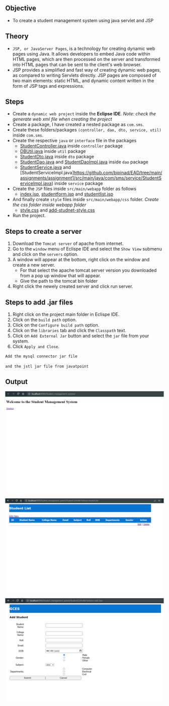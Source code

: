 
## Objective

- To create a student management system using java servlet and JSP

## Theory

- `JSP, or JavaServer Pages`, is a technology for creating dynamic web pages using Java. It allows developers to embed Java code within HTML pages, which are then processed on the server and transformed into HTML pages that can be sent to the client's web browser.
- JSP provides a simplified and fast way of creating dynamic web pages, as compared to writing Servlets directly. JSP pages are composed of two main elements: static HTML, and dynamic content written in the form of JSP tags and expressions.

## Steps

- Create a `dynamic web project` inside the **Eclipse IDE**. *Note: check the generate web xml file when creating the project*
- Create a package, I have created a nested package as `com.sms`.
- Create these folders/packages `(controller, dao, dto, service, util)` inside `com.sms`.
- Create the respective `java` or `interface` file in the packages
    - [StudentController.java](https://github.com/bipinad/EAD/tree/main/assignments/assignment1/src/main/java/com/sms/controller/StudentController.java) inside `controller` package
    - [DBUtil.java](https://github.com/bipinad/EAD/tree/main/assignments/assignment1/src/main/java/com/sms/util/DBUtil.java) inside `util` package
    - [StudentDto.java](https://github.com/bipinad/EAD/tree/main/assignments/assignment1/src/main/java/com/sms/dto/StudentDto.java) inside `dto` package
    - [StudentDao.java](https://github.com/bipinad/EAD/tree/main/assignments/assignment1/src/main/java/com/sms/dao/StudentDao.java) and [StudentDaoImpl.java](https://github.com/bipinad/EAD/tree/main/assignments/assignment1/src/main/java/com/sms/dao/StudentDaoImpl.java) inside `dao` package
    - [StudentService.java](https://github.com/bipinad/EAD/tree/main/assignments/assignment1/src/main/java/com/sms/service/StudentService.java) and [StudentServiceImpl.java]https://github.com/bipinad/EAD/tree/main/assignments/assignment1/src/main/java/com/sms/service/StudentServiceImpl.java) inside `service` package
- Create the `JSP` files inside `src/main/webapp` folder as follows
    - [index.jsp](https://github.com/bipinad/EAD/tree/main/assignments/assignment1/src/main/webapp/index.jsp), [studentform.jsp](https://github.com/bipinad/EAD/tree/main/assignments/assignment1/src/main/webapp/studentform.jsp) and [studentlist.jsp](https://github.com/bipinad/EAD/tree/main/assignments/assignment1/src/main/webapp/studentlist.jsp)
- And finally create `style` files inside `src/main/webapp/css` folder. *Create the css folder inside webapp folder*
    - [style.css](https://github.com/bipinad/EAD/tree/main/assignments/assignment1/src/main/webapp/css/style.css) and [add-studnet-style.css](https://github.com/bipinad/EAD/tree/main/assignments/assignment1/src/main/webapp/css/addStudentStyle.css)
- Run the project.

## Steps to create a server

1. Download the `Tomcat server` of apache from internet.
2. Go to the `window` menu of Eclispe IDE and select the `Show View` submenu and click on the `servers` option.
3. A window will appear at the bottom, right click on the window and create a new server.
    - For that select the apache tomcat server version you downloaded from a pop up window that will appear.
    - Give the path to the tomcat bin folder
4. Right click the newely created server and click run server. 

## Steps to add .jar files

1. Right click on the project main folder in Eclispe IDE.
2. Click on the `build path` option.
3. Click on the `Configure build path` option.
4. Click on the `libraries` tab and click the `Classpath` text.
5. Click on `Add External Jar` button and select the `jar` file from your system.
6. Click `Apply and Close`.

```
Add the mysql connector jar file

and the jstl jar file from javatpoint
```

## Output

![SMS home page](../../assets/sms_index.png)

![SMS Student List](../../assets/sms_list.png)

![SMS Student Add Form](../../assets/sms_form.png)
